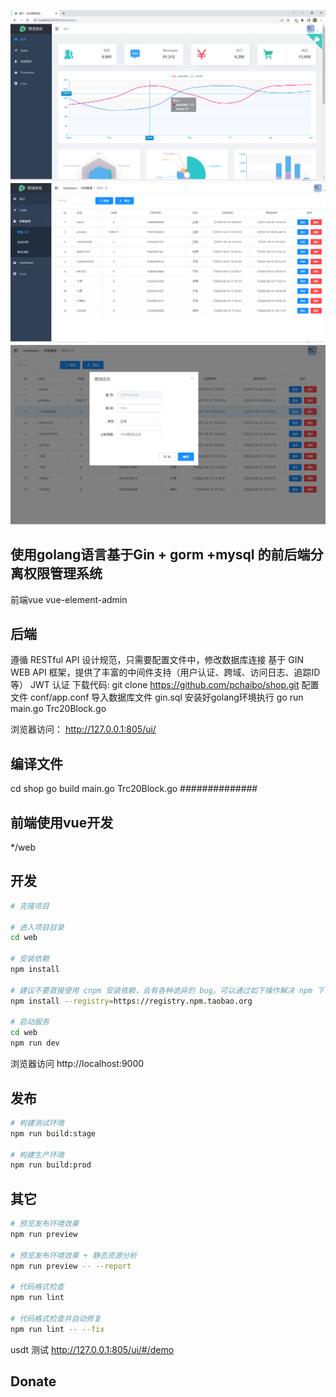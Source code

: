 <p align="center">
  <img width="800" src="https://github.com/pchaibo/shop/blob/master/web/public/imges/top.png">
  <img width="800" src="https://github.com/pchaibo/shop/blob/master/web/public/imges/user.png">
   <img width="800" src="https://github.com/pchaibo/shop/blob/master/web/public/imges/add.png">
</p>

## 使用golang语言基于Gin + gorm +mysql 的前后端分离权限管理系统
前端vue vue-element-admin

## 后端
遵循 RESTful API 设计规范，只需要配置文件中，修改数据库连接
基于 GIN WEB API 框架，提供了丰富的中间件支持（用户认证、跨域、访问日志、追踪ID等）
JWT 认证
下载代码:
git clone https://github.com/pchaibo/shop.git
配置文件
conf/app.conf
导入数据库文件
gin.sql
安装好golang环境执行
go run main.go Trc20Block.go

浏览器访问：
http://127.0.0.1:805/ui/

## 编译文件

cd shop
go build main.go Trc20Block.go
##############
## 前端使用vue开发
*/web
## 开发

```bash
# 克隆项目

# 进入项目目录
cd web

# 安装依赖
npm install

# 建议不要直接使用 cnpm 安装依赖，会有各种诡异的 bug。可以通过如下操作解决 npm 下载速度慢的问题
npm install --registry=https://registry.npm.taobao.org

# 启动服务
cd web
npm run dev
```

浏览器访问 http://localhost:9000

## 发布

```bash
# 构建测试环境
npm run build:stage

# 构建生产环境
npm run build:prod
```

## 其它

```bash
# 预览发布环境效果
npm run preview

# 预览发布环境效果 + 静态资源分析
npm run preview -- --report

# 代码格式检查
npm run lint

# 代码格式检查并自动修复
npm run lint -- --fix
```
usdt 测试
http://127.0.0.1:805/ui/#/demo
## Donate
